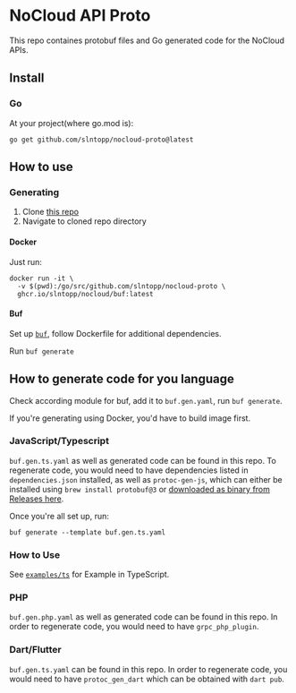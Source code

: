 # NoCloud API Proto

This repo containes protobuf files and Go generated code for the NoCloud APIs.

## Install

### Go

At your project(where go.mod is):

```shell
go get github.com/slntopp/nocloud-proto@latest
```

## How to use

### Generating

1. Clone [this repo](https://github.com/slntopp/nocloud-proto)
2. Navigate to cloned repo directory

#### Docker

Just run:

```shell
docker run -it \
  -v $(pwd):/go/src/github.com/slntopp/nocloud-proto \
  ghcr.io/slntopp/nocloud/buf:latest
```

#### Buf

Set up [`buf`](buf.build), follow Dockerfile for additional dependencies.

Run `buf generate`

## How to generate code for you language

Check according module for buf, add it to `buf.gen.yaml`, run `buf generate`.

If you're generating using Docker, you'd have to build image first.

### JavaScript/Typescript

`buf.gen.ts.yaml` as well as generated code can be found in this repo.
To regenerate code, you would need to have dependencies listed in `dependencies.json` installed, as well as `protoc-gen-js`, which can either be installed using `brew install protobuf@3` or [downloaded as binary from Releases here](https://github.com/protocolbuffers/protobuf-javascript).

Once you're all set up, run:

```shell
buf generate --template buf.gen.ts.yaml
```

### How to Use

See [`examples/ts`](examples/ts) for Example in TypeScript.

### PHP

`buf.gen.php.yaml` as well as generated code can be found in this repo.
In order to regenerate code, you would need to have `grpc_php_plugin`.

### Dart/Flutter

`buf.gen.ts.yaml` can be found in this repo.
In order to regenerate code, you would need to have `protoc_gen_dart` which can be obtained with `dart pub`.
